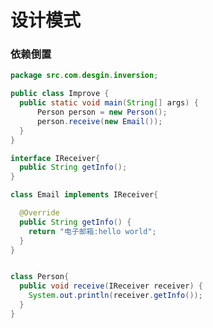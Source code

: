 # 设计模式

### 依赖倒置
```java
package src.com.desgin.inversion;

public class Improve {
  public static void main(String[] args) {
      Person person = new Person();
      person.receive(new Email());
  }
}

interface IReceiver{
  public String getInfo();
}

class Email implements IReceiver{

  @Override
  public String getInfo() {
    return "电子邮箱:hello world";
  }
}


class Person{
  public void receive(IReceiver receiver) {
    System.out.println(receiver.getInfo());
  }
}


```


<!-- last(https://www.bilibili.com/video/BV1G4411c7N4?p=6&vd_source=e38cd951f2ee7bda48ec574f4e9ba363) -->